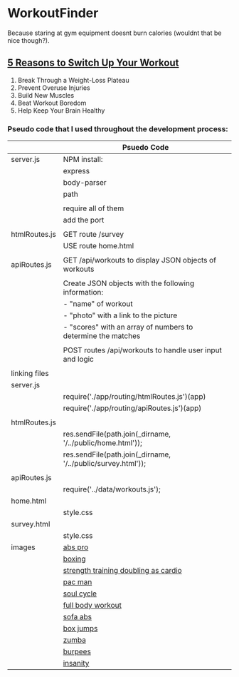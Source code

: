 # WorkoutFinder

Because staring at gym equipment doesnt burn calories (wouldnt that be nice though?).

## [5 Reasons to Switch Up Your Workout](http://www.onemedical.com/blog/live-well/7-reasons-to-switch-up-your-workout/) 

1. Break Through a Weight-Loss Plateau
2. Prevent Overuse Injuries
3. Build New Muscles
4. Beat Workout Boredom
5. Help Keep Your Brain Healthy



### Pseudo code that I used throughout the development process:
| | Psuedo Code
------------ | -------------
server.js | NPM install:
| | express
| | body-parser
| | path
| |
| | require all of them
| | add the port
| |
htmlRoutes.js | GET route /survey
| | USE route home.html
| |
apiRoutes.js | GET /api/workouts to display JSON objects of workouts
| | 
| | Create JSON objects with the following information:
| | - "name" of workout
| | - "photo" with a link to the picture
| | - "scores" with an array of numbers to determine the matches
| | 
| | POST routes /api/workouts to handle user input and logic
| | 
linking files | | 
server.js | |
| | require('./app/routing/htmlRoutes.js')(app)
| | require('./app/routing/apiRoutes.js')(app) 
| |
htmlRoutes.js | |
| | res.sendFile(path.join(_dirname, '/../public/home.html'));
| | res.sendFile(path.join(_dirname, '/../public/survey.html'));
| | 
apiRoutes.js | | 
| | require('../data/workouts.js');
home.html | |
| | style.css
survey.html | |
| | style.css
images | [abs pro](https://pbs.twimg.com/media/C4ASJdSWIAILhom.jpg)
| | [boxing](https://s-media-cache-ak0.pinimg.com/736x/a0/ed/af/a0edaf61a41c5ca13234e7338d8b23e7.jpg)
| | [strength training doubling as cardio](http://www.womenshealthmag.com/sites/womenshealthmag.com/files/2015/06/30/strength-training-workout-that-doubles-as-cardio11_0.jpg)
| | [pac man](https://s-media-cache-ak0.pinimg.com/originals/78/59/a1/7859a1df0b681cb233288f15ff655063.jpg)
| | [soul cycle](http://159.203.208.244/wp-content/uploads/2015/04/Soul-3.jpg)
| | [full body workout](https://s-media-cache-ak0.pinimg.com/736x/81/ee/75/81ee7551ea7ffd54ef1b79b4b4118551--no-excuses-workout-everyday-workout.jpg)
| | [sofa abs](https://s-media-cache-ak0.pinimg.com/736x/53/46/ab/5346abdac7d58577675dfbca6054fd3b.jpg)
| | [box jumps](http://woduniversity.com/wp-content/uploads/2016/07/im12-700x300.jpg)
| | [zumba](http://global-cdn.skinnyms.com/wp-content/uploads/2015/01/Ditch-the-Workout-Lets-Zumba1.png)
| | [burpees](https://s-media-cache-ak0.pinimg.com/736x/d9/4e/c4/d94ec4ee449811b1688daff33557520d.jpg)
| | [insanity](https://www.lifestyleupdated.com/wp-content/uploads/2012/10/shaun-t-insanity-group.jpg)
